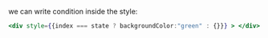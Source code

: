 we can write condition inside the style:
```jsx
<div style={{index === state ? backgroundColor:"green" : {}}} > </div>
```